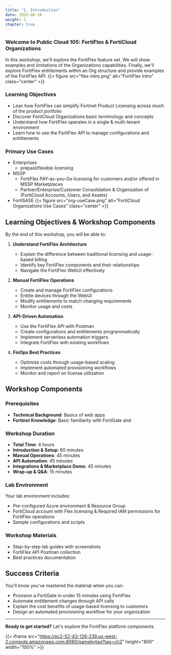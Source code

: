 ```yaml
---
title: "1. Introduction"
date: 2025-06-10
weight: 1
chapter: true
---
```


### Welcome to Public Cloud 105: FortiFlex & FortiCloud Organizations

In this workshop, we'll explore the FortiFlex feature set.  We will show examples and limitations of the Organizations capabilities.  Finally, we'll explore FortiFlex entitlements within an Org structure and provide examples of the FortiFlex API.
{{< figure src="flex-intro.png" alt="FortiFlex Intro" class="center" >}}

### Learning Objectives
- Lean how FortiFlex can simplify Fortinet Product Licensing across much of the product portfolio
- Discover FortiCloud Organizations basic terminology and concepts
- Understand how FortiFlex operates in a single & multi-tenant environment
- Learn how to use the FortiFlex API to manage configurations and entitlements

### Primary Use Cases
- Enterprises
   - prepaid/flexible licensing
- MSSP
  - FortiFlex PAY-as-you-Go licensing for customers and/or offered in MSSP Marketplaces
  - Partner/Enterprise/Customer Consolidation & Organization of (FortiCloud Accounts, Users, and Assets)
- FortiSASE
{{< figure src="org-useCase.png" alt="FortiCloud Organizations Use Cases" class="center" >}}

## Learning Objectives & Workshop Components

By the end of this workshop, you will be able to:

1. **Understand FortiFlex Architecture**
   - Explain the difference between traditional licensing and usage-based billing
   - Identify key FortiFlex components and their relationships
   - Navigate the FortiFlex WebUI effectively

2. **Manual FortiFlex Operations**
   - Create and manage FortiFlex configurations
   - Entitle devices through the WebUI
   - Modify entitlements to match changing requirements
   - Monitor usage and costs

3. **API-Driven Automation**
   - Use the FortiFlex API with Postman
   - Create configurations and entitlements programmatically  
   - Implement serverless automation triggers
   - Integrate FortiFlex with existing workflows

4. **FinOps Best Practices**
   - Optimize costs through usage-based scaling
   - Implement automated provisioning workflows
   - Monitor and report on license utilization

## Workshop Components

### Prerequisites
- **Technical Background**: Basics of web apps
- **Fortinet Knowledge**: Basic familiarity with FortiGate and 


### Workshop Duration
- **Total Time**: 4 hours
- **Introduction & Setup**: 60 minutes
- **Manual Operations**: 45 minutes  
- **API Automation**: 45 minutes
- **Integrations & Marketplace Demo**: 45 minutes
- **Wrap-up & Q&A**: 15 minutes

### Lab Environment
Your lab environment includes:
- Pre-configured Azure environment & Resource Group
- FortiCloud account with Flex licensing & Required IAM permissions for FortiFlex operations
- Sample configurations and scripts

### Workshop Materials
- Step-by-step lab guides with screenshots
- FortiFlex API Postman collection
- Best practices documentation

## Success Criteria

You'll know you've mastered the material when you can:
- Provision a FortiGate in under 15 minutes using FortiFlex
- Automate entitlement changes through API calls
- Explain the cost benefits of usage-based licensing to customers
- Design an automated provisioning workflow for your organization

---

**Ready to get started?** Let's explore the FortiFlex platform components.



   {{< iframe src="https://ec2-52-43-126-239.us-west-2.compute.amazonaws.com:8080/gamebytag?tag=ch2" height="800" width="100%" >}}

